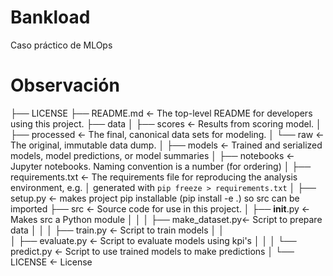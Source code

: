 # Bankload

Caso práctico de MLOps

# Observación

├── LICENSE
├── README.md          <- The top-level README for developers using this project.
├── data
│   ├── scores         <- Results from scoring model.
│   ├── processed      <- The final, canonical data sets for modeling.
│   └── raw            <- The original, immutable data dump.
│
├── models             <- Trained and serialized models, model predictions, or model summaries
│
├── notebooks          <- Jupyter notebooks. Naming convention is a number (for ordering)
│
├── requirements.txt   <- The requirements file for reproducing the analysis environment, e.g.
│                         generated with `pip freeze > requirements.txt`
│
├── setup.py           <- makes project pip installable (pip install -e .) so src can be imported
├── src                <- Source code for use in this project.
│   ├── __init__.py    <- Makes src a Python module
│   │
│   ├── make_dataset.py<- Script to prepare data
│   │
│   ├── train.py       <- Script to train models
│   │                    
│   ├── evaluate.py    <- Script to evaluate models using kpi's
│   │
│   └── predict.py     <- Script to use trained models to make predictions
│
└── LICENSE            <- License
